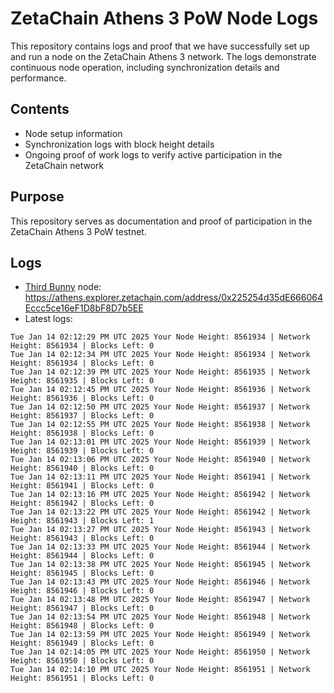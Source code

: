 # ZetaChain Athens 3 PoW Node Logs
This repository contains logs and proof that we have successfully set up and run a node on the ZetaChain Athens 3 network. The logs demonstrate continuous node operation, including synchronization details and performance.

## Contents
- Node setup information
- Synchronization logs with block height details
- Ongoing proof of work logs to verify active participation in the ZetaChain network

## Purpose
This repository serves as documentation and proof of participation in the ZetaChain Athens 3 PoW testnet.

## Logs

- [Third Bunny](https://thirdbunny.xyz/) node: https://athens.explorer.zetachain.com/address/0x225254d35dE666064Eccc5ce16eF1D8bF8D7b5EE
- Latest logs:
```
Tue Jan 14 02:12:29 PM UTC 2025 Your Node Height: 8561934 | Network Height: 8561934 | Blocks Left: 0
Tue Jan 14 02:12:34 PM UTC 2025 Your Node Height: 8561934 | Network Height: 8561934 | Blocks Left: 0
Tue Jan 14 02:12:39 PM UTC 2025 Your Node Height: 8561935 | Network Height: 8561935 | Blocks Left: 0
Tue Jan 14 02:12:45 PM UTC 2025 Your Node Height: 8561936 | Network Height: 8561936 | Blocks Left: 0
Tue Jan 14 02:12:50 PM UTC 2025 Your Node Height: 8561937 | Network Height: 8561937 | Blocks Left: 0
Tue Jan 14 02:12:55 PM UTC 2025 Your Node Height: 8561938 | Network Height: 8561938 | Blocks Left: 0
Tue Jan 14 02:13:01 PM UTC 2025 Your Node Height: 8561939 | Network Height: 8561939 | Blocks Left: 0
Tue Jan 14 02:13:06 PM UTC 2025 Your Node Height: 8561940 | Network Height: 8561940 | Blocks Left: 0
Tue Jan 14 02:13:11 PM UTC 2025 Your Node Height: 8561941 | Network Height: 8561941 | Blocks Left: 0
Tue Jan 14 02:13:16 PM UTC 2025 Your Node Height: 8561942 | Network Height: 8561942 | Blocks Left: 0
Tue Jan 14 02:13:22 PM UTC 2025 Your Node Height: 8561942 | Network Height: 8561943 | Blocks Left: 1
Tue Jan 14 02:13:27 PM UTC 2025 Your Node Height: 8561943 | Network Height: 8561943 | Blocks Left: 0
Tue Jan 14 02:13:33 PM UTC 2025 Your Node Height: 8561944 | Network Height: 8561944 | Blocks Left: 0
Tue Jan 14 02:13:38 PM UTC 2025 Your Node Height: 8561945 | Network Height: 8561945 | Blocks Left: 0
Tue Jan 14 02:13:43 PM UTC 2025 Your Node Height: 8561946 | Network Height: 8561946 | Blocks Left: 0
Tue Jan 14 02:13:48 PM UTC 2025 Your Node Height: 8561947 | Network Height: 8561947 | Blocks Left: 0
Tue Jan 14 02:13:54 PM UTC 2025 Your Node Height: 8561948 | Network Height: 8561948 | Blocks Left: 0
Tue Jan 14 02:13:59 PM UTC 2025 Your Node Height: 8561949 | Network Height: 8561949 | Blocks Left: 0
Tue Jan 14 02:14:05 PM UTC 2025 Your Node Height: 8561950 | Network Height: 8561950 | Blocks Left: 0
Tue Jan 14 02:14:10 PM UTC 2025 Your Node Height: 8561951 | Network Height: 8561951 | Blocks Left: 0
```
